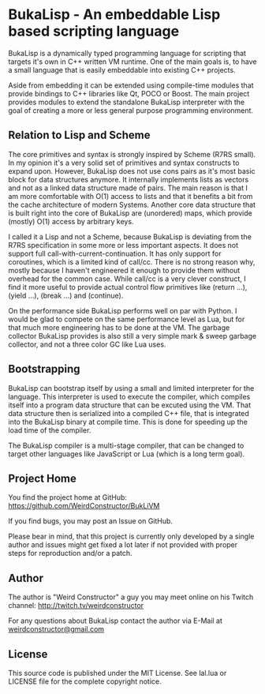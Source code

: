 BukaLisp - An embeddable Lisp based scripting language
======================================================

BukaLisp is a dynamically typed programming language for scripting that
targets it's own in C++ written VM runtime. One of the main goals is, to have
a small language that is easily embeddable into existing C++ projects.

Aside from embedding it can be extended using compile-time modules that
provide bindings to C++ libraries like Qt, POCO or Boost. The main project
provides modules to extend the standalone BukaLisp interpreter with the goal
of creating a more or less general purpose programming environment.

Relation to Lisp and Scheme
---------------------------

The core primitives and syntax is strongly inspired by Scheme (R7RS small).
In my opinion it's a very solid set of primitives and syntax constructs to
expand upon. However, BukaLisp does not use cons pairs as it's most basic
block for data structures anymore. It internally implements lists as vectors
and not as a linked data structure made of pairs. The main reason is that
I am more comfortable with O(1) access to lists and that it benefits
a bit from the cache architecture of modern Systems.
Another core data structure that is built right into the core of BukaLisp
are (unordered) maps, which provide (mostly) O(1) access by arbitrary keys.

I called it a Lisp and not a Scheme, because BukaLisp is deviating from
the R7RS specification in some more or less important aspects.
It does not support full call-with-current-continuation. It has only support
for coroutines, which is a limited kind of call/cc. There is no strong
reason why, mostly because I haven't engineered it enough to provide them
without overhead for the common case. While call/cc is a very clever construct,
I find it more useful to provide actual control flow primitives like (return ...),
(yield ...), (break ...) and (continue).

On the performance side BukaLisp performs well on par with Python. I would be
glad to compete on the same performance level as Lua, but for that much more
engineering has to be done at the VM. The garbage collector BukaLisp provides
is also still a very simple mark & sweep garbage collector, and not a three
color GC like Lua uses.

Bootstrapping
-------------

BukaLisp can bootstrap itself by using a small and limited interpreter
for the language. This interpreter is used to execute the compiler, which
compiles itself into a program data structure that can be excuted using
the VM. That data structure then is serialized into a compiled C++ file,
that is integrated into the BukaLisp binary at compile time. This is done
for speeding up the load time of the compiler.

The BukaLisp compiler is a multi-stage compiler, that can be changed to
target other languages like JavaScript or Lua (which is a long term goal).

Project Home
------------

You find the project home at GitHub: https://github.com/WeirdConstructor/BukLiVM

If you find bugs, you may post an Issue on GitHub.

Please bear in mind, that this project is currently only developed by
a single author and issues might get fixed a lot later if not
provided with proper steps for reproduction and/or a patch.

Author
------

The author is "Weird Constructor" a guy you may meet online on his
Twitch channel: http://twitch.tv/weirdconstructor

For any questions about BukaLisp contact the author via
E-Mail at weirdconstructor@gmail.com

License
-------

This source code is published under the MIT License. See lal.lua or LICENSE
file for the complete copyright notice.
